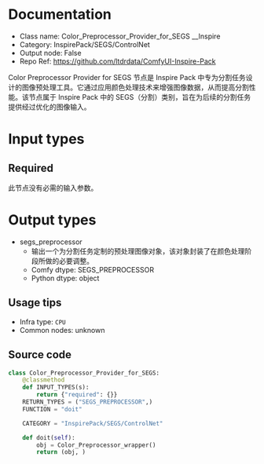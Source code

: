
# Documentation
- Class name: Color_Preprocessor_Provider_for_SEGS __Inspire
- Category: InspirePack/SEGS/ControlNet
- Output node: False
- Repo Ref: https://github.com/ltdrdata/ComfyUI-Inspire-Pack

Color Preprocessor Provider for SEGS 节点是 Inspire Pack 中专为分割任务设计的图像预处理工具。它通过应用颜色处理技术来增强图像数据，从而提高分割性能。该节点属于 Inspire Pack 中的 SEGS（分割）类别，旨在为后续的分割任务提供经过优化的图像输入。

# Input types
## Required
此节点没有必需的输入参数。

# Output types
- segs_preprocessor
    - 输出一个为分割任务定制的预处理图像对象，该对象封装了在颜色处理阶段所做的必要调整。
    - Comfy dtype: SEGS_PREPROCESSOR
    - Python dtype: object


## Usage tips
- Infra type: `CPU`
- Common nodes: unknown


## Source code
```python
class Color_Preprocessor_Provider_for_SEGS:
    @classmethod
    def INPUT_TYPES(s):
        return {"required": {}}
    RETURN_TYPES = ("SEGS_PREPROCESSOR",)
    FUNCTION = "doit"

    CATEGORY = "InspirePack/SEGS/ControlNet"

    def doit(self):
        obj = Color_Preprocessor_wrapper()
        return (obj, )

```
